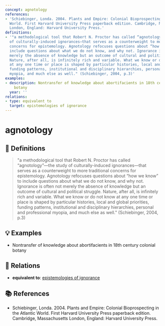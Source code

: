 ```yaml
---
concept: agnotology
references:
- 'Schiebinger, Londa. 2004. Plants and Empire: Colonial Bioprospecting in the Atlantic
  World. First Harvard University Press paperback edition. Cambridge, Massachusetts
  London, England: Harvard University Press.'
definitions:
- '"a methodological tool that Robert N. Proctor has called “agnotology”—the study
  of culturally-induced ignorances—that serves as a counterweight to more traditional
  concerns for epistemology. Agnotology refocuses questions about “how we know” to
  include questions about what we do not know, and why not. Ignorance is often not
  merely the absence of knowledge but an outcome of cultural and political struggle.
  Nature, after all, is infinitely rich and variable. What we know or do not know
  at any one time or place is shaped by particular histories, local and global priorities,
  funding patterns, institutional and disciplinary hierarchies, personal and professional
  myopia, and much else as well." (Schiebinger, 2004, p.3)'
examples:
- description: Nontransfer of knowledge about abortifacients in 18th century colonial
    botany
  year: ''
relations:
- type: equivalent to
  target: epistemologies of ignorance
---
```


# agnotology

## 📖 Definitions

> "a methodological tool that Robert N. Proctor has called “agnotology”—the study of culturally-induced ignorances—that serves as a counterweight to more traditional concerns for epistemology. Agnotology refocuses questions about “how we know” to include questions about what we do not know, and why not. Ignorance is often not merely the absence of knowledge but an outcome of cultural and political struggle. Nature, after all, is infinitely rich and variable. What we know or do not know at any one time or place is shaped by particular histories, local and global priorities, funding patterns, institutional and disciplinary hierarchies, personal and professional myopia, and much else as well." (Schiebinger, 2004, p.3)

## 💡 Examples

- Nontransfer of knowledge about abortifacients in 18th century colonial botany

## 🔗 Relations

- **equivalent to**: [epistemologies of ignorance](./epistemologies-of-ignorance.md)

## 📚 References

- Schiebinger, Londa. 2004. Plants and Empire: Colonial Bioprospecting in the Atlantic World. First Harvard University Press paperback edition. Cambridge, Massachusetts London, England: Harvard University Press.
